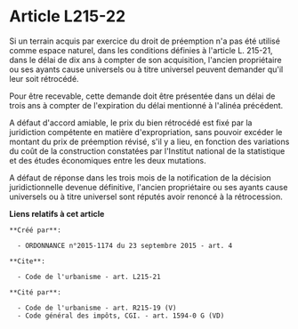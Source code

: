 # Article L215-22

Si un terrain acquis par exercice du droit de préemption n'a pas été utilisé comme espace naturel, dans les conditions
définies à l'article L. 215-21, dans le délai de dix ans à compter de son acquisition, l'ancien propriétaire ou ses ayants
cause universels ou à titre universel peuvent demander qu'il leur soit rétrocédé. 

Pour être recevable, cette demande doit être présentée dans un délai de trois ans à compter de l'expiration du délai
mentionné à l'alinéa précédent. 

A défaut d'accord amiable, le prix du bien rétrocédé est fixé par la juridiction compétente en matière d'expropriation, sans
pouvoir excéder le montant du prix de préemption révisé, s'il y a lieu, en fonction des variations du coût de la construction
constatées par l'Institut national de la statistique et des études économiques entre les deux mutations. 

A défaut de réponse dans les trois mois de la notification de la décision juridictionnelle devenue définitive, l'ancien
propriétaire ou ses ayants cause universels ou à titre universel sont réputés avoir renoncé à la rétrocession.

**Liens relatifs à cet article**

	**Créé par**:

	  - ORDONNANCE n°2015-1174 du 23 septembre 2015 - art. 4

	**Cite**:

	  - Code de l'urbanisme - art. L215-21

	**Cité par**:

	  - Code de l'urbanisme - art. R215-19 (V)
	  - Code général des impôts, CGI. - art. 1594-0 G (VD)
